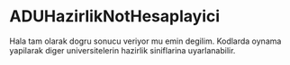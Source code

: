 # ADUHazirlikNotHesaplayici

Hala tam olarak dogru sonucu veriyor mu emin degilim. Kodlarda oynama yapilarak diger universitelerin hazirlik siniflarina uyarlanabilir.
